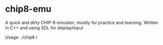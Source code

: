 # chip8-emu

A quick and dirty CHIP-8 emulator, mostly for practice and learning. Written in C++ and using SDL for display/input

Usage:
./chip8 /<path to game/>
